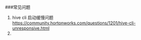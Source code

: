 ###常见问题
1. hive cli 启动缓慢问题
https://community.hortonworks.com/questions/1201/hive-cli-unresponsive.html
2.